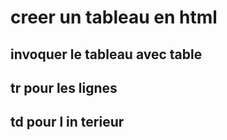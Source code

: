 # creer un tableau en html
## invoquer le tableau avec table
## tr pour les lignes 
## td pour l in terieur



